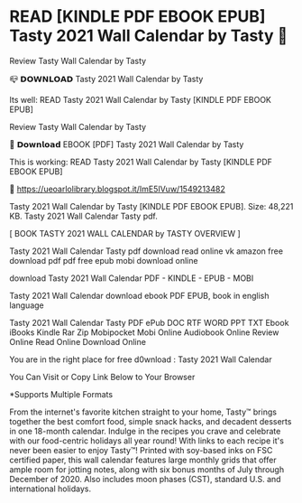 # READ [KINDLE PDF EBOOK EPUB] Tasty 2021 Wall Calendar by Tasty 📒
Review Tasty Wall Calendar by Tasty

📪 𝗗𝗢𝗪𝗡𝗟𝗢𝗔𝗗 Tasty 2021 Wall Calendar by Tasty

Its well: READ Tasty 2021 Wall Calendar by Tasty [KINDLE PDF EBOOK EPUB]


Review Tasty Wall Calendar by Tasty

📒 𝗗𝗼𝘄𝗻𝗹𝗼𝗮𝗱 EBOOK [PDF] Tasty 2021 Wall Calendar by Tasty

This is working: READ Tasty 2021 Wall Calendar by Tasty [KINDLE PDF EBOOK EPUB]



📣 https://ueoarlolibrary.blogspot.it/ImE5IVuw/1549213482



Tasty 2021 Wall Calendar by Tasty [KINDLE PDF EBOOK EPUB]. Size: 48,221 KB. Tasty 2021 Wall Calendar Tasty pdf.

[ BOOK TASTY 2021 WALL CALENDAR by TASTY OVERVIEW ]

Tasty 2021 Wall Calendar Tasty pdf download read online vk amazon free download pdf pdf free epub mobi download online

download Tasty 2021 Wall Calendar PDF - KINDLE - EPUB - MOBI

Tasty 2021 Wall Calendar download ebook PDF EPUB, book in english language

Tasty 2021 Wall Calendar Tasty PDF ePub DOC RTF WORD PPT TXT Ebook iBooks Kindle Rar Zip Mobipocket Mobi Online Audiobook Online Review Online Read Online Download Online

You are in the right place for free d0wnload : Tasty 2021 Wall Calendar

You Can Visit or Copy Link Below to Your Browser

*Supports Multiple Formats

From the internet's favorite kitchen straight to your home, Tasty™ brings together the best comfort food, simple snack hacks, and decadent desserts in one 18-month calendar. Indulge in the recipes you crave and celebrate with our food-centric holidays all year round! With links to each recipe it's never been easier to enjoy Tasty™! Printed with soy-based inks on FSC certified paper, this wall calendar features large monthly grids that offer ample room for jotting notes, along with six bonus months of July through December of 2020. Also includes moon phases (CST), standard U.S. and international holidays.
